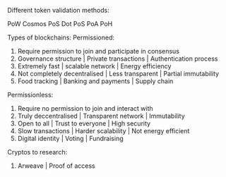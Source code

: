 Different token validation methods:

PoW
Cosmos PoS
Dot PoS
PoA
PoH

Types of blockchains:
Permissioned:
1. Require permission to join and participate in consensus
2. Governance structure | Private transactions | Authentication process
3. Extremely fast | scalable network | Energy efficiency
4. Not completely decentralised | Less transparent | Partial immutability
5. Food tracking | Banking and payments | Supply chain

Permissionless:
1. Require no permission to join and interact with
2. Truly deccentralised | Transparent network | Immutability
3. Open to all | Trust to everyone | High security
4. Slow transactions | Harder scalability | Not energy efficient
5. Digital identity | Voting | Fundraising


Cryptos to research:
1. Arweave | Proof of access
